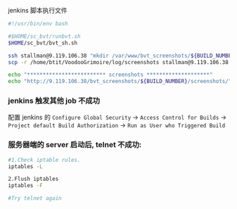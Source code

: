 jenkins 脚本执行文件

``` sh
#!/usr/bin/env bash

#$HOME/sc_bvt/runbvt.sh
$HOME/sc_bvt/bvt_sh.sh

ssh stallman@9.119.106.38 "mkdir /var/www/bvt_screenshots/${BUILD_NUMBER}"
scp -r /home/btit/VoodooGrimoire/log/screenshots stallman@9.119.106.38:/var/www/bvt_screenshots/${BUILD_NUMBER}

echo "************************* screenshots ********************"
echo "http://9.119.106.38/bvt_screenshots/${BUILD_NUMBER}/screenshots/"
```

### jenkins 触发其他 job 不成功
配置 jenkins 的 `Configure Global Security` -> `Access Control for Builds` ->
`Project default Build Authorization` -> `Run as User who Triggered Build`

### 服务器端的 server 启动后, telnet 不成功:
``` sh
#1.Check iptable rules.
iptables -L

2.Flush iptables
iptables -F

#Try telnet again
```
